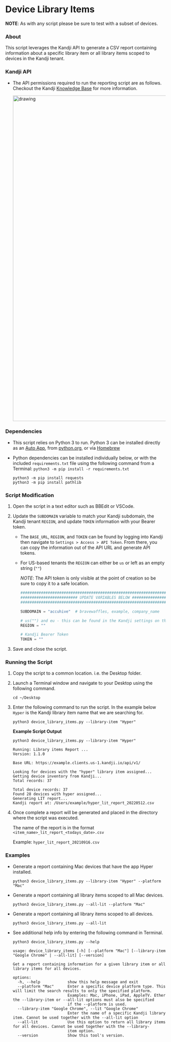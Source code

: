 # Device Library Items

**NOTE**: As with any script please be sure to test with a subset of devices.

### About

This script leverages the Kandji API to generate a CSV report containing information about a specific library item or all library items scoped to devices in the Kandji tenant.


### Kandji API

- The API permissions required to run the reporting script are as follows. Checkout the Kandji [Knowledge Base](https://support.kandji.io) for more information.

    <img src="images/api_permissions.png" alt="drawing" width="1024"/>

### Dependencies

- This script relies on Python 3 to run. Python 3 can be installed directly as an [Auto App](https://support.kandji.io/kb/auto-apps-overview), from [python.org](https://www.python.org/downloads/), or via [Homebrew](https://brew.sh)

- Python dependencies can be installed individually below, or with the included `requirements.txt` file using the following command from a Terminal: `python3 -m pip install -r requirements.txt`

    ```
    python3 -m pip install requests
    python3 -m pip install pathlib
    ```

### Script Modification

1. Open the script in a text editor such as BBEdit or VSCode.
1. Update the `SUBDOMAIN` variable to match your Kandji subdomain, the Kandji tenant `REGION`, and update `TOKEN` information with your Bearer token.

    - The `BASE_URL`, `REGION`, and `TOKEN` can be found by logging into Kandji then navigate to `Settings > Access > API Token`. From there, you can copy the information out of the API URL and generate API tokens.
    - For US-based tenants the `REGION` can either be `us` or left as an empty string (`""`)

        *NOTE*: The API token is only visible at the point of creation so be sure to copy it to a safe location.

        ```python
        ########################################################################################
        ######################### UPDATE VARIABLES BELOW #######################################
        ########################################################################################

        SUBDOMAIN = "accuhive"  # bravewaffles, example, company_name

        # us("") and eu - this can be found in the Kandji settings on the Access tab
        REGION = ""

        # Kandji Bearer Token
        TOKEN = ""
        ```

1. Save and close the script.

### Running the Script

1. Copy the script to a common location. i.e. the Desktop folder.
1. Launch a Terminal window and navigate to your Desktop using the following command.

    `cd ~/Desktop`

1. Enter the following command to run the script. In the example below `Hyper` is the Kandji library item name that we are searching for.

    `python3 device_library_items.py --library-item "Hyper"`

    **Example Script Output**

    ```
    python3 device_library_items.py --library-item "Hyper"

    Running: Library items Report ...
    Version: 1.1.0

    Base URL: https://example.clients.us-1.kandji.io/api/v1/

    Looking for devices with the "hyper" library item assigned...
    Getting device inventory from Kandji...
    Total records: 37

    Total device records: 37
    Found 28 devices with hyper assigned...
    Generating LIT report...
    Kandji report at: /Users/example/hyper_lit_report_20220512.csv
    ```

1. Once complete a report will be generated and placed in the directory where the script was executed.

    The name of the report is in the format `<item_name>_lit_report_<todays_date>.csv`

    Example: `hyper_lit_report_20210916.csv`


### Examples

- Generate a report containing Mac devices that have the app Hyper installed.

    `python3 device_library_items.py --library-item "Hyper" --platform "Mac"`

- Generate a report containing all library items scoped to all Mac devices.

    `python3 device_library_items.py --all-lit --platform "Mac"`

- Generate a report containing all library items scoped to all devices.

    `python3 device_library_items.py --all-lit`

- See additional help info by entering the following command in Terminal.

    `python3 device_library_items.py --help`

    ```
    usage: device_library_items [-h] [--platform "Mac"] [--library-item "Google Chrome" | --all-lit] [--version]

    Get a report containing information for a given library item or all library items for all devices.
    
    options:
      -h, --help            show this help message and exit
      --platform "Mac"      Enter a specific device platform type. This will limit the search results to only the specified platform. 
                            Examples: Mac, iPhone, iPad, AppleTV. Ether the --library-item or --all-lit options must also be specified 
                            if the --platform is used.
      --library-item "Google Chrome", --lit "Google Chrome"
                            Enter the name of a specific Kandji library item. Cannot be used together with the --all-lit option
      --all-lit             Use this option to return all library items for all devices. Cannot be used together with the --library-
                            item option.
      --version             Show this tool's version.
    ```
